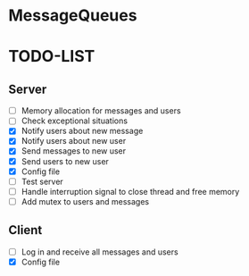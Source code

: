 # MessageQueues
# TODO-LIST
## Server
- [ ] Memory allocation for messages and users
- [ ] Check exceptional situations
- [x] Notify users about new message
- [x] Notify users about new user
- [x] Send messages to new user
- [x] Send users to new user
- [x] Config file
- [ ] Test server
- [ ] Handle interruption signal to close thread and free memory
- [ ] Add mutex to users and messages
## Client
- [ ] Log in and receive all messages and users
- [x] Config file
